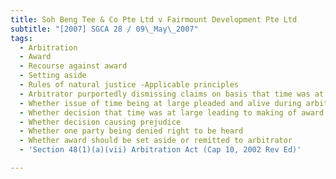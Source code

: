 ```yaml
---
title: Soh Beng Tee & Co Pte Ltd v Fairmount Development Pte Ltd
subtitle: "[2007] SGCA 28 / 09\_May\_2007"
tags:
  - Arbitration
  - Award
  - Recourse against award
  - Setting aside
  - Rules of natural justice -Applicable principles
  - Arbitrator purportedly dismissing claims on basis that time was at large
  - Whether issue of time being at large pleaded and alive during arbitration
  - Whether decision that time was at large leading to making of award
  - Whether decision causing prejudice
  - Whether one party being denied right to be heard
  - Whether award should be set aside or remitted to arbitrator
  - 'Section 48(1)(a)(vii) Arbitration Act (Cap 10, 2002 Rev Ed)'

---
```


